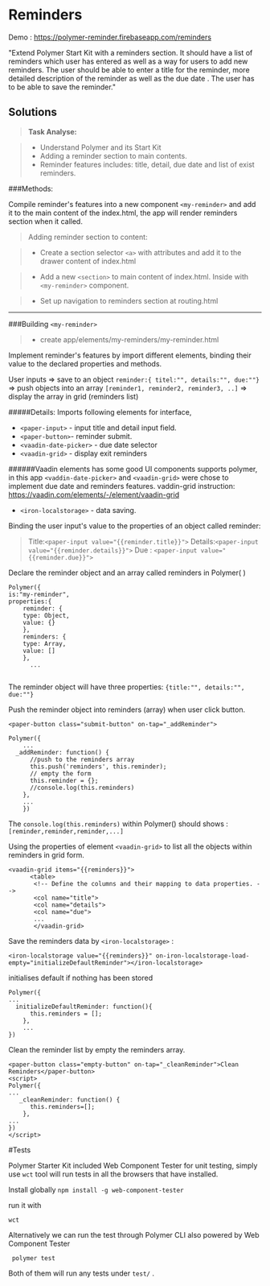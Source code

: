 Reminders
========

Demo : https://polymer-reminder.firebaseapp.com/reminders

"Extend Polymer Start Kit with a reminders section. It should have a list of reminders which user has entered as well as a way for users to add new reminders. The user should be able to enter a title for the reminder, more detailed description of the reminder as well as the due date . The user has to be able to save the reminder."

Solutions
-------------
> **Task Analyse:**

> - Understand Polymer and its Start Kit
> - Adding a reminder section to main contents.
> - Reminder features includes: title, detail, due date and list of exist reminders.

###Methods:

Compile reminder's features into a new component ```<my-reminder>``` and add it to the main content of the index.html, the app will render reminders section when it called.


> Adding reminder section to content:

>- Create a section selector `<a>` with attributes and add it to the drawer content of index.html

 > - Add a new `<section>` to main content of index.html.  Inside with ``<my-reminder>`` component.

 > - Set up navigation to reminders section at routing.html


----------

###Building  ```<my-reminder>```
>-  create app/elements/my-reminders/my-reminder.html


Implement reminder's features by import different elements, binding their value to the declared properties and methods.

User inputs => save to an object ```reminder:{ titel:"", details:"", due:""}``` => push objects into an array ```[reminder1, reminder2, reminder3, ..]``` =>  display the array in grid (reminders list)


#####Details:
Imports following elements for interface,

 - ```<paper-input>```  -  input title and detail input field.
 -  ```<paper-button>```-  reminder submit.
 - ```<vaadin-date-picker>``` - due date selector
 - ```<vaadin-grid>``` - display exit reminders

######Vaadin elements has some good UI components supports polymer, in this app ```<vaddin-date-picker>``` and `<vaadin-grid>` were chose to implement due date and reminders features. vaddin-grid instruction:  https://vaadin.com/elements/-/element/vaadin-grid

 - `<iron-localstorage>`  -  data saving.



Binding the user input's value to the properties of an object called reminder:

> Title:`<paper-input value="{{reminder.title}}">`
> Details:`<paper-input value="{{reminder.details}}">`
> Due : `<paper-input value="{{reminder.due}}">`

Declare the reminder object and an array called reminders in Polymer( )
```  
Polymer({
is:"my-reminder",
properties:{
	reminder: {
    type: Object,
    value: {}
    },
    reminders: {
    type: Array,
    value: []
    },
      ...


```
The reminder object will have three properties:
`{title:"", details:"", due:""}`



Push the reminder object into reminders (array) when user click button.

```
<paper-button class="submit-button" on-tap="_addReminder">

Polymer({
	...
  _addReminder: function() {
      //push to the reminders array
      this.push('reminders', this.reminder);
      // empty the form
      this.reminder = {};
      //console.log(this.reminders)
    },
    ...
    })
```

The `console.log(this.reminders)`  within Polymer() should shows :
`[reminder,reminder,reminder,...]`

Using the properties of element `<vaadin-grid>` to list all the objects within reminders in grid form.

```
<vaadin-grid items="{{reminders}}">
      <table>
       <!-- Define the columns and their mapping to data properties. -->
       <col name="title">
       <col name="details">
       <col name="due">
       ...
       </vaadin-grid>
```

Save the reminders data by `<iron-localstorage>` :

 ```<iron-localstorage value="{{reminders}}" on-iron-localstorage-load-empty="initializeDefaultReminder"></iron-localstorage>```  

 initialises default if nothing has been stored
```
Polymer({
...
  initializeDefaultReminder: function(){
      this.reminders = [];
    },
    ...
})
```


Clean the reminder list by empty the reminders array.

```
<paper-button class="empty-button" on-tap="_cleanReminder">Clean Reminders</paper-button>
<script>
Polymer({
...
   _cleanReminder: function() {
      this.reminders=[];
    },   
...
})
</script>

```



#Tests

Polymer Starter Kit included Web Component Tester for unit testing, simply use ```wct``` tool will run tests in all the browsers that have installed.

Install globally
```npm install -g web-component-tester```

run it with
```
wct
```

Alternatively we can run the test through Polymer CLI also powered by Web Component Tester
```
 polymer test
```

Both of them will run any tests under ```test/``` .
